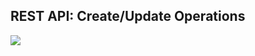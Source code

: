 ## REST API: Create/Update Operations
![](https://github.com/chapeter/ACI_Programmability_Intro/tree/master/images/aci-rest-create.jpg)

